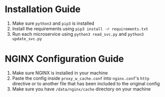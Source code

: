# Installation Guide
1. Make sure `python3` and `pip3` is installed
2. Install the requirements using `pip3 install -r requirements.txt`
3. Run each microservice using `python3 read_svc.py` and `python3 update_svc.py`

# NGINX Configuration Guide
1. Make sure NGINX is installed in your machine
2. Paste the config inside `proxy_w_cache.conf` into `nginx.conf`'s `http` directive or to another file that has been included to the original config
3. Make sure you have `/data/nginx/cache` directory on your machine